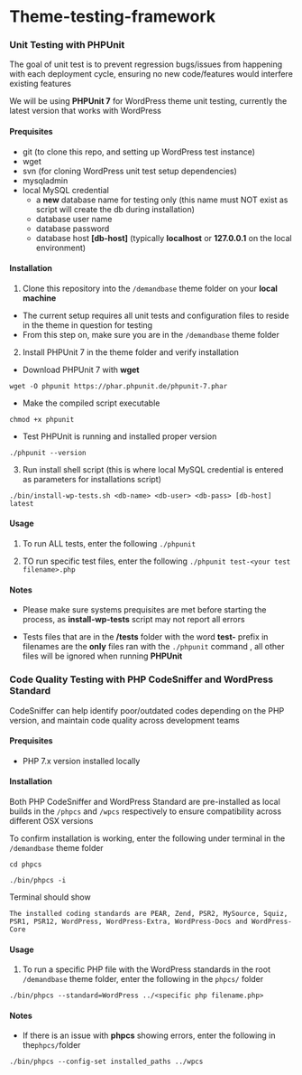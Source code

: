 # Theme-testing-framework

### Unit Testing with PHPUnit
The goal of unit test is to prevent regression bugs/issues from happening with each deployment cycle, ensuring no new code/features would interfere existing features

We will be using **PHPUnit 7** for WordPress theme unit testing, currently the latest version that works with WordPress

#### Prequisites
- git (to clone this repo, and setting up WordPress test instance)
- wget
- svn (for cloning WordPress unit test setup dependencies)
- mysqladmin
- local MySQL credential
  - a **new** database name for testing only **<db-name>** (this name must NOT exist as script will create the db during installation)
  - database user name **<db-user>**
  - database password **<db-pass>**
  - database host **[db-host]** (typically **localhost** or **127.0.0.1** on the local environment)


#### Installation
1. Clone this repository into the ```/demandbase``` theme folder on your **local machine**
- The current setup requires all unit tests and configuration files to reside in the theme in question for testing
- From this step on, make sure you are in the ```/demandbase``` theme folder

2. Install PHPUnit 7 in the theme folder and verify installation
- Download PHPUnit 7 with **wget**

```wget -O phpunit https://phar.phpunit.de/phpunit-7.phar```

- Make the compiled script executable

```chmod +x phpunit```

- Test PHPUnit is running and installed proper version

```./phpunit --version```

3. Run install shell script (this is where local MySQL credential is entered as parameters for installations script)

```./bin/install-wp-tests.sh <db-name> <db-user> <db-pass> [db-host] latest```

#### Usage
1. To run ALL tests, enter the following
```./phpunit```

2. TO run specific test files, enter the following
```./phpunit test-<your test filename>.php```

#### Notes
* Please make sure systems prequisites are met before starting the process, as **install-wp-tests** script may not report all errors

* Tests files that are in the **/tests** folder with the word **test-** prefix in filenames are the **only** files ran with the ```./phpunit``` command , all other files will be ignored when running **PHPUnit**


### Code Quality Testing with PHP CodeSniffer and WordPress Standard
CodeSniffer can help identify poor/outdated codes depending on the PHP version, and maintain code quality across development teams

#### Prequisites
- PHP 7.x version installed locally

#### Installation
Both PHP CodeSniffer and WordPress Standard are pre-installed as local builds in the ```/phpcs``` and ```/wpcs``` respectively to ensure compatibility across different OSX versions

To confirm installation is working, enter the following under terminal in the ```/demandbase``` theme folder

```cd phpcs```

```./bin/phpcs -i```

Terminal should show 

```The installed coding standards are PEAR, Zend, PSR2, MySource, Squiz, PSR1, PSR12, WordPress, WordPress-Extra, WordPress-Docs and WordPress-Core```

#### Usage
1. To run a specific PHP file with the WordPress standards in the root ```/demandbase``` theme folder, enter the following in the ```phpcs/``` folder

```./bin/phpcs --standard=WordPress ../<specific php filename.php>```

#### Notes
* If there is an issue with **phpcs** showing errors, enter the following in the```phpcs/```folder

```./bin/phpcs --config-set installed_paths ../wpcs```

